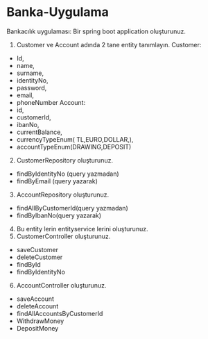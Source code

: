 # Banka-Uygulama

Bankacılık uygulaması:
Bir spring boot application oluşturunuz.
1. Customer ve Account adında 2 tane entity tanımlayın.
Customer:
- Id,
- name,
- surname,
- identityNo,
- password,
- email,
- phoneNumber
Account:
- id,
- customerId,
- ibanNo,
- currentBalance,
- currencyTypeEnum( TL,EURO,DOLLAR,),
- accountTypeEnum(DRAWING,DEPOSIT)
2. CustomerRepository oluşturunuz.
- findByIdentityNo (query yazmadan)
- findByEmail (query yazarak)
3. AccountRepository oluşturunuz.
- findAllByCustomerId(query yazmadan)
- findByIbanNo(query yazarak)
4. Bu entity lerin entityservice lerini oluşturunuz.
5. CustomerController oluşturunuz.
- saveCustomer
- deleteCustomer
- findById
- findByIdentityNo
6. AccountController oluşturunuz.
- saveAccount
- deleteAccount
- findAllAccountsByCustomerId
- WithdrawMoney
- DepositMoney
